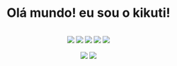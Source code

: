 <h1 align="center">Olá mundo! eu sou o <b>kikuti!</b></h1>

<br>

<div align="center">
  <img src="https://img.shields.io/badge/html%205-fafafa?style=for-the-badge&logo=html5&logoColor=fafafa&labelColor=012cd1" />
  <img src="https://img.shields.io/badge/css%203-fafafa?style=for-the-badge&logo=css3&logoColor=fafafa&labelColor=012cd1" />
  <img src="https://img.shields.io/badge/-JavaScript-fafafa?style=for-the-badge&logo=javascript&logoColor=fafafa&labelColor=012cd1" />
  <img src="https://img.shields.io/badge/-git-fafafa?style=for-the-badge&logo=git&logoColor=fafafa&labelColor=012cd1" />
  <img src="https://img.shields.io/badge/-github-fafafa?style=for-the-badge&logo=github&logoColor=fafafa&labelColor=012cd1" />
</div>

<br>

<div align="center" style="">
  <img src="https://github-readme-stats.vercel.app/api?username=kikuti-fullstack&show_icons=true&theme=radical&title_color=0124b4&text_color=fafafa&icon_color=012cd1">
  <img src="https://github-readme-stats.vercel.app/api/top-langs/?username=kikuti-fullstack&theme=radical&title_color=012cd1&text_color=fafafa" />
</div>

